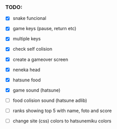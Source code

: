 ### TODO:
- [x] snake funcional
- [x] game keys (pause, return etc)
- [x] multiple keys
- [x] check self colision
- [x] create a gameover screen
- [x] neneka head
- [x] hatsune food
- [x] game sound (hatsune)
- [ ] food colision sound (hatsune adlib)
- [ ] ranks showing top 5 with name, foto and score
- [ ] change site (css) colors to hatsunemiku colors

